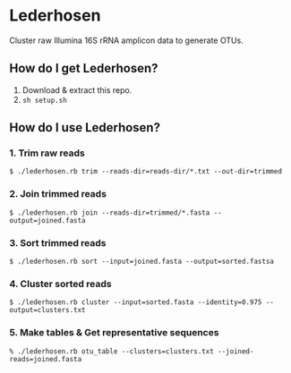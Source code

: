 # Lederhosen

Cluster raw Illumina 16S rRNA amplicon data to generate OTUs.

## How do I get Lederhosen?

1. Download & extract this repo.
2. `sh setup.sh`

## How do I use Lederhosen?

### 1. Trim raw reads

`$ ./lederhosen.rb trim --reads-dir=reads-dir/*.txt --out-dir=trimmed`

### 2. Join trimmed reads

`$ ./lederhosen.rb join --reads-dir=trimmed/*.fasta --output=joined.fasta`

### 3. Sort trimmed reads

`$ ./lederhosen.rb sort --input=joined.fasta --output=sorted.fastsa`

### 4. Cluster sorted reads

`$ ./lederhosen.rb cluster --input=sorted.fasta --identity=0.975 --output=clusters.txt`

### 5. Make tables & Get representative sequences

`% ./lederhosen.rb otu_table --clusters=clusters.txt --joined-reads=joined.fasta`